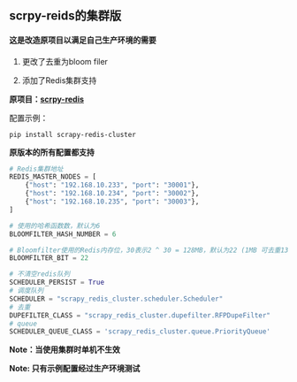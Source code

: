 ## scrpy-reids的集群版

#### 这是改造原项目以满足自己生产环境的需要

1. 更改了去重为bloom filer

2. 添加了Redis集群支持

**原项目：[scrpy-redis](https://github.com/rmax/scrapy-redis)**

配置示例：

```shell
pip install scrapy-redis-cluster
```

**原版本的所有配置都支持**

```python
# Redis集群地址
REDIS_MASTER_NODES = [
    {"host": "192.168.10.233", "port": "30001"},
    {"host": "192.168.10.234", "port": "30002"},
    {"host": "192.168.10.235", "port": "30003"},
]

# 使用的哈希函数数，默认为6  
BLOOMFILTER_HASH_NUMBER = 6

# Bloomfilter使用的Redis内存位，30表示2 ^ 30 = 128MB，默认为22 (1MB 可去重130W URL)  
BLOOMFILTER_BIT = 22

# 不清空redis队列  
SCHEDULER_PERSIST = True  
# 调度队列  
SCHEDULER = "scrapy_redis_cluster.scheduler.Scheduler"  
# 去重 
DUPEFILTER_CLASS = "scrapy_redis_cluster.dupefilter.RFPDupeFilter"  
# queue  
SCHEDULER_QUEUE_CLASS = 'scrapy_redis_cluster.queue.PriorityQueue'

```

**Note：当使用集群时单机不生效**

**Note: 只有示例配置经过生产环境测试**



